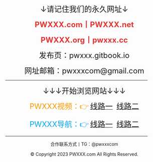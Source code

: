 <!DOCTYPE html>
<html>
<head>
    <meta charset="utf-8" />
    <meta http-equiv="X-UA-Compatible" content="IE=edge">
	<meta name="keywords" content="PWXXX,PWXXX.com,PWXXX视频,PWXXX美图,PWXXX小说,PWXXX导航" />
	<meta name="description" content="PWXXX（PWXXX.com）是一个集在线视频、美女图片、小说文学、网址导航，等等为一体的综合性网站。" />
    <meta name="viewport" content="width=device-width, initial-scale=1">
    <link rel="icon" type="image/png" href="/favicon.ico">
</head>
<body>
<div style="text-align:center;">
	<a href="https://pwxxx.com"><img src="https://pwxxxcom.github.io/logo2.png" alt="" /></a>
</div>
<p style="text-align:center;">
	<span style="font-size:24px;">↓请记住我们的永久网址↓</span> 
</p>
<p style="text-align:center;">
	<span style="color:#E53333;font-size:24px;"><strong>PWXXX.com丨PWXXX.net</strong></span> 
</p>
<p style="text-align:center;">
	<span style="color:#E53333;font-size:24px;"><strong>PWXXX.org丨pwxxx.cc</strong></span> 
</p>
<p style="text-align:center;">
	<span style="font-size:24px;">发布页：pwxxx.gitbook.io</span> 
</p>
<p style="text-align:center;">
	<span style="font-size:24px;">网址邮箱：pwxxxcom@gmail.com</span> 
</p>
<hr style="width:90%" />
<p style="text-align:center;">
	<span style="font-size:24px;">↓↓↓开始浏览网站↓↓↓</span> 
</p>
<p style="text-align:center;">
	<span style="color:#FF9900;font-size:24px;">PWXXX视频：👉</span> <a href="https://www.pwxxx.co/" target="_blank"><span style="font-size:24px;">线路一</span></a> &nbsp; <a href="https://www.pwxxx.xyz/" target="_blank"><span style="font-size:24px;">线路二</span></a>
</p>
<p style="text-align:center;">
	<span style="color:#03A9F4;font-size:24px;">PWXXX导航：👉</span> <a href="https://123.pwxxx.co/" target="_blank"><span style="font-size:24px;">线路一</span></a> &nbsp; <a href="https://123.pwxxx.xyz/" target="_blank"><span style="font-size:24px;">线路二</span></a>
</p>
<hr style="width:90%" />
<p style="text-align:center;">
	合作联系方式丨TG：@pwxxxcom
</p>
<p style="text-align:center;">
	© Copyright 2023 PWXXX.com All Rights Reserved.
</p>
</body>
</html>
